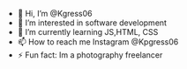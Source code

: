 - 👋 Hi, I’m @Kgress06
- 👀 I’m interested in software development
- 🌱 I’m currently learning JS,HTML, CSS
- 📫 How to reach me Instagram @Kpgress06
- ⚡ Fun fact: Im a photography freelancer

<!---
Kgress06/Kgress06 is a ✨ special ✨ repository because its `README.md` (this file) appears on your GitHub profile.
You can click the Preview link to take a look at your changes.
--->
